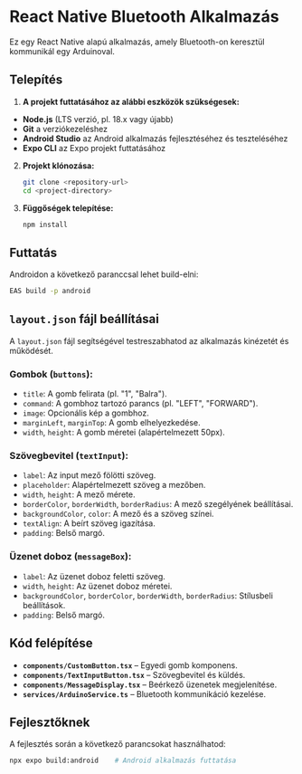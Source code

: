 # React Native Bluetooth Alkalmazás

Ez egy React Native alapú alkalmazás, amely Bluetooth-on keresztül kommunikál egy Arduinoval.

## Telepítés
1. **A projekt futtatásához az alábbi eszközök szükségesek:**

- **Node.js** (LTS verzió, pl. 18.x vagy újabb)
- **Git** a verziókezeléshez
- **Android Studio** az Android alkalmazás fejlesztéséhez és teszteléséhez
- **Expo CLI** az Expo projekt futtatásához

2. **Projekt klónozása:**
   ```sh
   git clone <repository-url>
   cd <project-directory>
   ```

3. **Függőségek telepítése:**
   ```sh
   npm install
   ```

## Futtatás

Androidon a következő paranccsal lehet build-elni:
```sh
EAS build -p android
```

## `layout.json` fájl beállításai

A `layout.json` fájl segítségével testreszabhatod az alkalmazás kinézetét és működését.

### **Gombok (`buttons`):**
- `title`: A gomb felirata (pl. "1", "Balra").
- `command`: A gombhoz tartozó parancs (pl. "LEFT", "FORWARD").
- `image`: Opcionális kép a gombhoz.
- `marginLeft`, `marginTop`: A gomb elhelyezkedése.
- `width`, `height`: A gomb méretei (alapértelmezett 50px).

### **Szövegbevitel (`textInput`):**
- `label`: Az input mező fölötti szöveg.
- `placeholder`: Alapértelmezett szöveg a mezőben.
- `width`, `height`: A mező mérete.
- `borderColor`, `borderWidth`, `borderRadius`: A mező szegélyének beállításai.
- `backgroundColor`, `color`: A mező és a szöveg színei.
- `textAlign`: A beírt szöveg igazítása.
- `padding`: Belső margó.

### **Üzenet doboz (`messageBox`):**
- `label`: Az üzenet doboz feletti szöveg.
- `width`, `height`: Az üzenet doboz méretei.
- `backgroundColor`, `borderColor`, `borderWidth`, `borderRadius`: Stílusbeli beállítások.
- `padding`: Belső margó.

## Kód felépítése

- **`components/CustomButton.tsx`** – Egyedi gomb komponens.
- **`components/TextInputButton.tsx`** – Szövegbevitel és küldés.
- **`components/MessageDisplay.tsx`** – Beérkező üzenetek megjelenítése.
- **`services/ArduinoService.ts`** – Bluetooth kommunikáció kezelése.

## Fejlesztőknek

A fejlesztés során a következő parancsokat használhatod:
```sh
npx expo build:android    # Android alkalmazás futtatása
```
